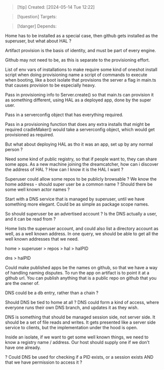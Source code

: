 
>[!tip] Created: [2024-05-14 Tue 12:22]

>[!question] Targets: 

>[!danger] Depends: 

Home has to be installed as a special case, then github gets installed as the superuser, but what about HAL ?

Artifact provision is the basis of identity, and must be part of every engine.

Github may not need to be, as this is separate to the provisioning effort.

List of env vars of installations to make
require some kind of oneshot install script when doing provisioning
name a script of commands to execute when booting, like a boot isolate that provisions the server
a flag in main.ts that causes provision to be especially heavy.

Pass in provisioning info to Server.create() so that main.ts can provision it as something different, using HAL as a deployed app, done by the super user.

Pass in a serverconfig object that has everything required.

Pass in a provisioning function that does any extra installs that might be required
cradleMaker() would take a serverconfig object, which would get provisioned as required.

But what about deploying HAL as tho it was an app, set up by any normal person ?

Need some kind of public registry, so that if people want to, they can share some apps.
As a new machine joining the dreamcatcher, how can i discover the address of HAL ?
How can I know it is the HAL I want ?

Superuser could allow some repos to be publicly browsable ?
We know the home address - should super user be a common name ?
Should there be some well known actor names ?


Start with a DNS service that is managed by superuser, until we have something more elegant.
Could be as simple as package scope names.

So should superuser be an advertised account ?
Is the DNS actually a user, and it can be read from ?

Home lists the superuser account, and could also list a directory account as well, as a well known address.
In one query, we should be able to get all the well known addresses that we need.

home > superuser > repos > hal > halPID

dns > halPID

Could make published apps be the names on github, so that we have a way of handling naming disputes.  To run the app on artifact is to point it at a github url.
You can publish anything that is a public repo on github that you are the owner of.

DNS could be a db entry, rather than a chain ?

Should DNS be tied to home at all ?
DNS could form a kind of access, where everyone runs their own DNS branch, and updates it as they wish.

DNS is something that should be managed session side, not server side.  It should be a set of file reads and writes.  It gets presented like a server side service to clients, but the implementation under the hood is open.

Inside an isolate, if we want to get some well known things, we need to know a registry name / address.  Our host should supply one if we don't have one already.

? Could DNS be used for checking if a PID exists, or a session exists AND that we have permission to access it ?